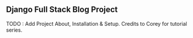 ## Django Full Stack Blog Project

TODO : Add Project About, Installation & Setup. Credits to Corey for tutorial series.
